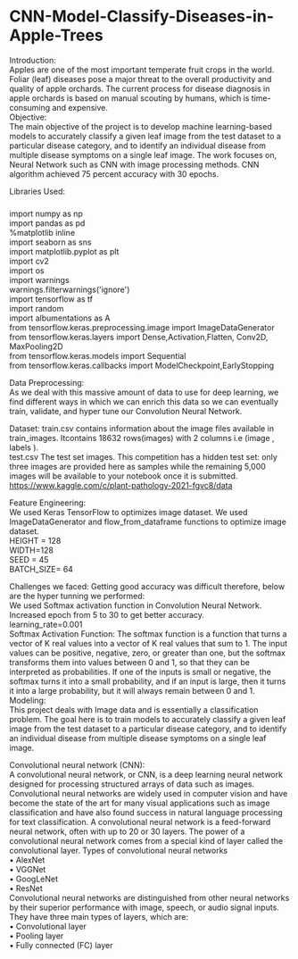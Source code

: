 # CNN-Model-Classify-Diseases-in-Apple-Trees
Introduction:  
Apples are one of the most important temperate fruit crops in the world. Foliar (leaf) diseases pose a major threat to the overall 
productivity and quality of apple orchards. The current process for disease diagnosis in apple orchards is based on manual scouting
by humans, which is time-consuming and expensive.   
Objective:  
The main objective of the project is to develop machine learning-based models to accurately classify a given leaf image from the test 
dataset to a particular disease category, and to identify an individual disease from multiple disease symptoms on a single leaf image. 
The work focuses on, Neural Network such as CNN with image processing methods. CNN algorithm achieved 75 percent accuracy with 30 epochs.  

Libraries Used:   
#####
import numpy as np  
import pandas as pd  
%matplotlib inline  
import seaborn as sns  
import matplotlib.pyplot as plt  
import cv2  
import os  
import warnings  
warnings.filterwarnings('ignore')  
import tensorflow as tf  
import random  
import albumentations as A  
from tensorflow.keras.preprocessing.image import ImageDataGenerator   
from tensorflow.keras.layers import Dense,Activation,Flatten, Conv2D, MaxPooling2D  
from tensorflow.keras.models import Sequential  
from tensorflow.keras.callbacks import ModelCheckpoint,EarlyStopping  

Data Preprocessing:  
As we deal with this massive amount of data to use for deep learning, we find different ways in which we can enrich this data so
we can eventually train, validate, and hyper tune our Convolution Neural Network.   

Dataset:
train.csv contains information about the image files available in train_images. Itcontains 18632 rows(images) with 2 columns i.e (image , 
labels ).  
test.csv The test set images. This competition has a hidden test set: only three images are provided here as samples while the 
remaining 5,000 images will be available to your notebook once it is submitted.  
https://www.kaggle.com/c/plant-pathology-2021-fgvc8/data  

Feature Engineering:  
We used Keras TensorFlow to optimizes image dataset. We used ImageDataGenerator
and flow_from_dataframe functions to optimize image dataset.  
HEIGHT = 128  
WIDTH=128  
SEED = 45  
BATCH_SIZE= 64  

Challenges we faced:
Getting good accuracy was difficult therefore, below are the hyper tunning we performed:  
We used Softmax activation function in Convolution Neural Network.  
Increased epoch from 5 to 30 to get better accuracy.  
learning_rate=0.001  
Softmax Activation Function:
The softmax function is a function that turns a vector of K real values into a vector of K real values that sum to 1. The input values can be positive, negative, zero, or greater than one, but the softmax transforms them into values between 0 and 1, so that they can be interpreted as probabilities. If one of the inputs is small or negative, the softmax turns it into a small probability, and if an input is large, then it turns it into a large probability, but it will always remain between 0 and 1.
Modeling:  
This project deals with Image data and is essentially a classification problem. The goal here is to train models to accurately classify a given leaf image from the test dataset to a particular disease category, and to identify an individual disease from multiple disease symptoms on a single leaf image.  

Convolutional neural network (CNN):  
A convolutional neural network, or CNN, is a deep learning neural network designed for processing structured arrays of data such as images. Convolutional neural networks are widely used in computer vision and have become the state of the art for many visual applications such as image classification and have also found success in natural language processing for text classification.
A convolutional neural network is a feed-forward neural network, often with up to 20 or 30 layers. The power of a convolutional neural network comes from a special kind of layer called the convolutional layer.
Types of convolutional neural networks  
•	AlexNet        
•	VGGNet         
•	GoogLeNet       
•	ResNet  
Convolutional neural networks are distinguished from other neural networks by their superior performance with image, speech, or 
audio signal inputs. They have three main types of layers, which are:  
•	Convolutional layer  
•	Pooling layer  
•	Fully connected (FC) layer  
 



